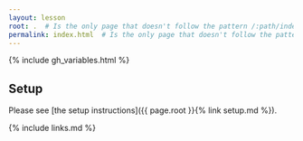 ```yaml
---
layout: lesson
root: .  # Is the only page that doesn't follow the pattern /:path/index.html
permalink: index.html  # Is the only page that doesn't follow the pattern /:path/index.html
---
```


{% include gh_variables.html %}

## Setup
Please see [the setup instructions]({{ page.root }}{% link setup.md %}).


{% include links.md %}
